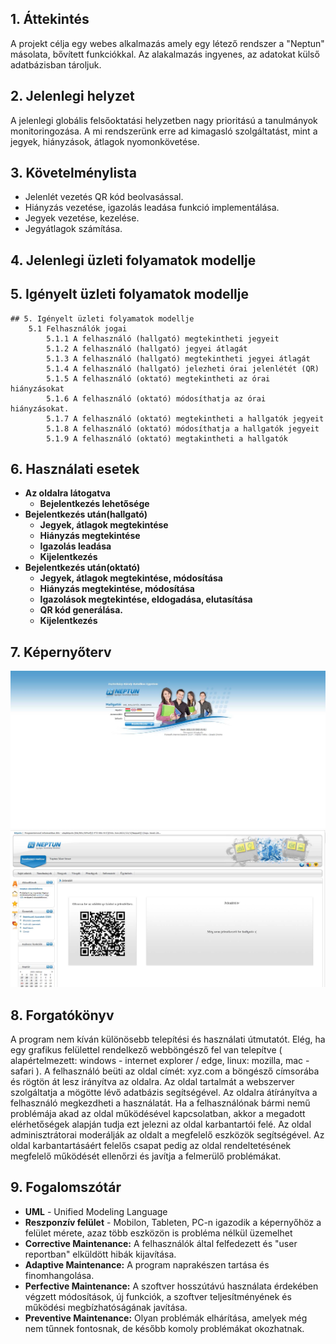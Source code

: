 ## 1. Áttekintés

A projekt célja egy webes alkalmazás amely egy létező rendszer a "Neptun" másolata, bővített funkciókkal. Az alakalmazás ingyenes, az adatokat külső adatbázisban tároljuk.

## 2. Jelenlegi helyzet

A jelenlegi globális felsőoktatási helyzetben nagy prioritású a tanulmányok monitoringozása. A mi rendszerünk erre ad kimagasló szolgáltatást, mint a jegyek, hiányzások, átlagok nyomonkövetése.

## 3. Követelménylista

- Jelenlét vezetés QR kód beolvasással.
- Hiányzás vezetése, igazolás leadása funkció implementálása.
- Jegyek vezetése, kezelése.
- Jegyátlagok számítása.

## 4. Jelenlegi üzleti folyamatok modellje



## 5. Igényelt üzleti folyamatok modellje

    ## 5. Igényelt üzleti folyamatok modellje
        5.1 Felhasználók jogai
            5.1.1 A felhasználó (hallgató) megtekintheti jegyeit
            5.1.2 A felhasználó (hallgató) jegyei átlagát
            5.1.3 A felhasználó (hallgató) megtekintheti jegyei átlagát
            5.1.4 A felhasználó (hallgató) jelezheti órai jelenlétét (QR)
            5.1.5 A felhasználó (oktató) megtekintheti az órai hiányzásokat
            5.1.6 A felhasználó (oktató) módosíthatja az órai hiányzásokat.
            5.1.7 A felhasználó (oktató) megtekintheti a hallgatók jegyeit
            5.1.8 A felhasználó (oktató) módosíthatja a hallgatók jegyeit
            5.1.9 A felhasználó (oktató) megtakintheti a hallgatók 

## 6. Használati esetek

- **Az oldalra látogatva**
    - **Bejelentkezés lehetősége**
- **Bejelentkezés után(hallgató)**
    - **Jegyek, átlagok megtekintése**
    - **Hiányzás megtekintése**
    - **Igazolás leadása**
    - **Kijelentkezés**
- **Bejelentkezés után(oktató)**
    - **Jegyek, átlagok megtekintése, módosítása**
    - **Hiányzás megtekintése, módosítása**
    - **Igazolások megtekintése, eldogadása, elutasítása**
    - **QR kód generálása.**
    - **Kijelentkezés**

## 7. Képernyőterv

![Képernyőterv](../docs/pics/kepernyoterv.jpg)
![Képernyőterv2](../docs/pics/kepernyoterv2.jpg)

## 8. Forgatókönyv

A program nem kíván különösebb telepítési és használati útmutatót. Elég, ha egy grafikus felülettel rendelkező webböngésző fel van telepítve ( alapértelmezett: windows - internet explorer / edge, linux: mozilla, mac - safari ). A felhasználó beüti az oldal címét: xyz.com a böngésző címsorába és rögtön át lesz irányítva az oldalra. Az oldal tartalmát a webszerver szolgáltatja a mögötte lévő adatbázis segítségével. Az oldalra átírányítva a felhasználó megkezdheti a használatát. Ha a felhasználónak bármi nemű problémája akad az oldal működésével kapcsolatban, akkor a megadott elérhetőségek alapján tudja ezt jelezni az oldal karbantartói felé. Az oldal adminisztrátorai moderálják az oldalt a megfelelő eszközök segítségével. Az oldal karbantartásáért felelős csapat pedig az oldal rendeltetésének megfelelő működését ellenőrzi és javítja a felmerülő problémákat.

## 9. Fogalomszótár
   
- **UML** - Unified Modeling Language
- **Reszponzív felület** - Mobilon, Tableten, PC-n igazodik a
képernyőhöz a felület mérete, azaz több eszközön is probléma nélkül
üzemelhet
- **Corrective Maintenance:** A felhasználók által felfedezett és "user reportban"
elküldött hibák kijavítása.
- **Adaptive Maintenance:** A program naprakészen tartása és finomhangolása.
- **Perfective Maintenance:** A szoftver hosszútávú használata érdekében végzett
módosítások, új funkciók, a szoftver teljesítményének és működési
megbízhatóságának javítása.
- **Preventive Maintenance:** Olyan problémák elhárítása, amelyek még nem
tűnnek fontosnak, de később komoly problémákat okozhatnak.  
